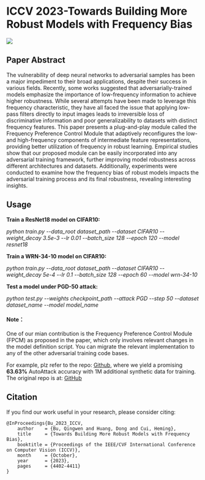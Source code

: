 # ICCV 2023-Towards Building More Robust Models with Frequency Bias

<p align="left">
<a href="https://arxiv.org/abs/2307.09763"><img src="https://img.shields.io/badge/arXiv-Paper-<color>"></a>
  
## Paper Abstract
The vulnerability of deep neural networks to adversarial samples has been a major impediment to their broad applications, despite their success in various fields. Recently, some works suggested that adversarially-trained models emphasize the importance of low-frequency information to achieve higher robustness. While several attempts have been made to leverage this frequency characteristic, they have all faced the issue that applying low-pass filters directly to input images leads to irreversible loss of discriminative information and poor generalizability to datasets with distinct frequency features. This paper presents a plug-and-play module called the Frequency Preference Control Module that adaptively reconfigures the low- and high-frequency components of intermediate feature representations, providing better utilization of frequency in robust learning. Empirical studies show that our proposed module can be easily incorporated into any adversarial training framework, further improving model robustness across different architectures and datasets. Additionally, experiments were conducted to examine how the frequency bias of robust models impacts the adversarial training process and its final robustness, revealing interesting insights.


## Usage
**Train a ResNet18 model on CIFAR10:**

*python train.py --data_root dataset_path --dataset CIFAR10 --weight_decay 3.5e-3 --lr 0.01 --batch_size 128 --epoch 120 --model resnet18*

**Train a WRN-34-10 model on CIFAR10:**

*python train.py --data_root dataset_path --dataset CIFAR10 --weight_decay 5e-4 --lr 0.1 --batch_size 128 --epoch 60 --model wrn-34-10*

**Test a model under PGD-50 attack:**

*python test.py --weights checkpoint_path --attack PGD --step 50 --dataset dataset_name --model model_name*


#### Note： 
One of our mian contribution is the Frequency Preference Control Module (FPCM) as proposed in the paper, which only involves relevant changes in the model definition script. You can migrate the relevant implementation to any of the other adversarial training code bases.

For example, plz refer to the repo: [Github](https://github.com/retsuh-bqw/ICCV23-DiffusionModel-AT), where we yield a promising **63.63\%** AutoAttack accuracy with 1M additional synthetic data for training. The original repo is at: [GitHub](https://github.com/wzekai99/DM-Improves-AT)

## Citation
If you find our work useful in your research, please consider citing:
````
@InProceedings{Bu_2023_ICCV,
    author    = {Bu, Qingwen and Huang, Dong and Cui, Heming},
    title     = {Towards Building More Robust Models with Frequency Bias},
    booktitle = {Proceedings of the IEEE/CVF International Conference on Computer Vision (ICCV)},
    month     = {October},
    year      = {2023},
    pages     = {4402-4411}
}
````
